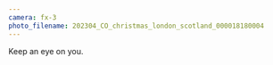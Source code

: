```yaml
---
camera: fx-3
photo_filename: 202304_CO_christmas_london_scotland_000018180004
---
```


Keep an eye on you.

